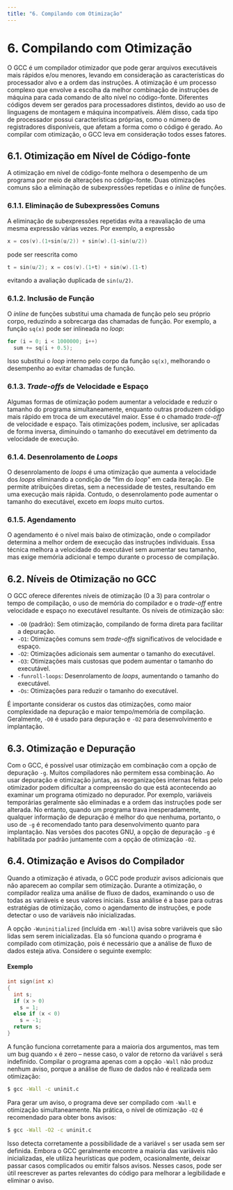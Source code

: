 ```yaml
---
title: "6. Compilando com Otimização"
---
```


# 6. Compilando com Otimização

O GCC é um compilador otimizador que pode gerar arquivos executáveis mais rápidos e/ou menores, levando em consideração as características do processador alvo e a ordem das instruções. A otimização é um processo complexo que envolve a escolha da melhor combinação de instruções de máquina para cada comando de alto nível no código-fonte. Diferentes códigos devem ser gerados para processadores distintos, devido ao uso de linguagens de montagem e máquina incompatíveis. Além disso, cada tipo de processador possui características próprias, como o número de registradores disponíveis, que afetam a forma como o código é gerado. Ao compilar com otimização, o GCC leva em consideração todos esses fatores.

## 6.1. Otimização em Nível de Código-fonte

A otimização em nível de código-fonte melhora o desempenho de um programa por meio de alterações no código-fonte. Duas otimizações comuns são a eliminação de subexpressões repetidas e o _inline_ de funções.

### 6.1.1. Eliminação de Subexpressões Comuns

A eliminação de subexpressões repetidas evita a reavaliação de uma mesma expressão várias vezes. Por exemplo, a expressão

```c
x = cos(v).(1+sin(u/2)) + sin(w).(1-sin(u/2))
```

pode ser reescrita como

```c
t = sin(u/2); x = cos(v).(1+t) + sin(w).(1-t)
```

evitando a avaliação duplicada de `sin(u/2)`.

### 6.1.2. Inclusão de Função

O _inline_ de funções substitui uma chamada de função pelo seu próprio corpo, reduzindo a sobrecarga das chamadas de função. Por exemplo, a função `sq(x)` pode ser inlineada no _loop_:

```c
for (i = 0; i < 1000000; i++)
  sum += sq(i + 0.5);
```

Isso substitui o _loop_ interno pelo corpo da função `sq(x)`, melhorando o desempenho ao evitar chamadas de função.

### 6.1.3. *Trade-offs* de Velocidade e Espaço

Algumas formas de otimização podem aumentar a velocidade e reduzir o tamanho do programa simultaneamente, enquanto outras produzem código mais rápido em troca de um executável maior. Esse é o chamado *trade-off* de velocidade e espaço. Tais otimizações podem, inclusive, ser aplicadas de forma inversa, diminuindo o tamanho do executável em detrimento da velocidade de execução.

### 6.1.4. Desenrolamento de *Loops*

O desenrolamento de *loops* é uma otimização que aumenta a velocidade dos *loops* eliminando a condição de "fim do *loop*" em cada iteração. Ele permite atribuições diretas, sem a necessidade de testes, resultando em uma execução mais rápida. Contudo, o desenrolamento pode aumentar o tamanho do executável, exceto em *loops* muito curtos.

### 6.1.5. Agendamento

O agendamento é o nível mais baixo de otimização, onde o compilador determina a melhor ordem de execução das instruções individuais. Essa técnica melhora a velocidade do executável sem aumentar seu tamanho, mas exige memória adicional e tempo durante o processo de compilação.

## 6.2. Níveis de Otimização no GCC

O GCC oferece diferentes níveis de otimização (0 a 3) para controlar o tempo de compilação, o uso de memória do compilador e o *trade-off* entre velocidade e espaço no executável resultante. Os níveis de otimização são:

- `-O0` (padrão): Sem otimização, compilando de forma direta para facilitar a depuração.
- `-O1`: Otimizações comuns sem *trade-offs* significativos de velocidade e espaço.
- `-O2`: Otimizações adicionais sem aumentar o tamanho do executável.
- `-O3`: Otimizações mais custosas que podem aumentar o tamanho do executável.
- `-funroll-loops`: Desenrolamento de *loops*, aumentando o tamanho do executável.
- `-Os`: Otimizações para reduzir o tamanho do executável.

É importante considerar os custos das otimizações, como maior complexidade na depuração e maior tempo/memória de compilação. Geralmente, `-O0` é usado para depuração e `-O2` para desenvolvimento e implantação.

## 6.3. Otimização e Depuração

Com o GCC, é possível usar otimização em combinação com a opção de depuração `-g`. Muitos compiladores não permitem essa combinação. Ao usar depuração e otimização juntas, as reorganizações internas feitas pelo otimizador podem dificultar a compreensão do que está acontecendo ao examinar um programa otimizado no depurador. Por exemplo, variáveis temporárias geralmente são eliminadas e a ordem das instruções pode ser alterada. No entanto, quando um programa trava inesperadamente, qualquer informação de depuração é melhor do que nenhuma, portanto, o uso de `-g` é recomendado tanto para desenvolvimento quanto para implantação. Nas versões dos pacotes GNU, a opção de depuração `-g` é habilitada por padrão juntamente com a opção de otimização `-O2`.

## 6.4. Otimização e Avisos do Compilador

Quando a otimização é ativada, o GCC pode produzir avisos adicionais que não aparecem ao compilar sem otimização. Durante a otimização, o compilador realiza uma análise de fluxo de dados, examinando o uso de todas as variáveis e seus valores iniciais. Essa análise é a base para outras estratégias de otimização, como o agendamento de instruções, e pode detectar o uso de variáveis não inicializadas.

A opção `-Wuninitialized` (incluída em `-Wall`) avisa sobre variáveis que são lidas sem serem inicializadas. Ela só funciona quando o programa é compilado com otimização, pois é necessário que a análise de fluxo de dados esteja ativa. Considere o seguinte exemplo:

#### Exemplo

```c
int sign(int x)
{
  int s;
  if (x > 0)
    s = 1;
  else if (x < 0)
    s = -1;
  return s;
}
```

A função funciona corretamente para a maioria dos argumentos, mas tem um bug quando `x` é zero – nesse caso, o valor de retorno da variável `s` será indefinido. Compilar o programa apenas com a opção `-Wall` não produz nenhum aviso, porque a análise de fluxo de dados não é realizada sem otimização:

```bash
$ gcc -Wall -c uninit.c
```

Para gerar um aviso, o programa deve ser compilado com `-Wall` e otimização simultaneamente. Na prática, o nível de otimização `-O2` é recomendado para obter bons avisos:

```bash
$ gcc -Wall -O2 -c uninit.c
```

Isso detecta corretamente a possibilidade de a variável `s` ser usada sem ser definida. Embora o GCC geralmente encontre a maioria das variáveis não inicializadas, ele utiliza heurísticas que podem, ocasionalmente, deixar passar casos complicados ou emitir falsos avisos. Nesses casos, pode ser útil reescrever as partes relevantes do código para melhorar a legibilidade e eliminar o aviso.
